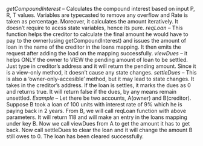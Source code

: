 *getCompoundInterest* – Calculates the compound interest based on input P, R, T values. Variables are typecasted to remove any overflow and Rate is taken as percentage. Moreover, it calculates the amount iteratively. It doesn’t require to acess state variables, hence its pure.
*reqLoan* – This function helps the creditor to calculate the final amount he would have to pay to the owner(using getCompoundInterest)  and issues the amount of loan in the name of the creditor in the loans mapping. It then emits the request after adding the load on the mapping successfully.
*viewDues* – it helps ONLY the owner to VIEW the pending amount of loan to be settled. Just type in creditor’s address and it will return the pending amount. Since it is a view-only method, it doesn’t cause any state changes.
*settleDues* – This is also a ‘owner-only-accesible’ method, but it may lead to state changes. It takes in the creditor’s address. If the loan is settles, it marks the dues as 0 and returns true. It will return false if the dues, by any means remain unsettled.
*Example* – Let there be two accounts, A(owner) and B(creditor).
Suppose B took a loan of 100 units with interest rate of 9% which he is paying back in 2 years. From B, we will call reqLoan function with above parameters. It will return 118 and will make an entry in the loans mapping under key B.
Now we call viewDues from A to get the amount it has to get back. Now call settleDues to clear the loan and it will change the amount B still owes to 0. The loan has been cleared successfully.
